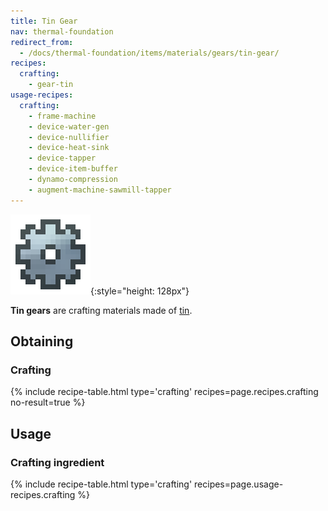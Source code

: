 ```yaml
---
title: Tin Gear
nav: thermal-foundation
redirect_from:
  - /docs/thermal-foundation/items/materials/gears/tin-gear/
recipes:
  crafting:
    - gear-tin
usage-recipes:
  crafting:
    - frame-machine
    - device-water-gen
    - device-nullifier
    - device-heat-sink
    - device-tapper
    - device-item-buffer
    - dynamo-compression
    - augment-machine-sawmill-tapper
---
```


![Tin gear](/assets/images/thermal-foundation/gear-tin.png){:style="height: 128px"}


**Tin gears** are crafting materials made of [tin](/docs/tin-ingot/).


Obtaining
---------

### Crafting
{% include recipe-table.html type='crafting' recipes=page.recipes.crafting no-result=true %}


Usage
-----

### Crafting ingredient
{% include recipe-table.html type='crafting' recipes=page.usage-recipes.crafting %}
